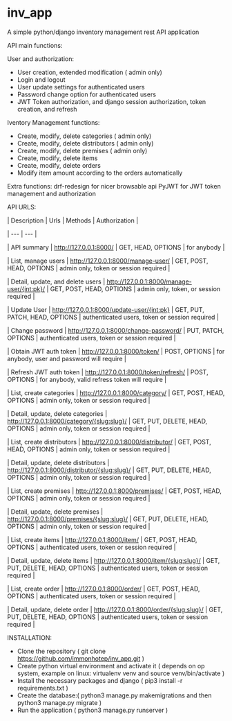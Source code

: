 # inv_app

A simple python/django inventory management rest API application

API main functions:

User and authorization:

- User creation, extended modification ( admin only)
- Login and logout
- User  update settings for authenticated users
- Password change option for  authenticated users
- JWT Token authorization, and django session authorization, token creation, and refresh

Iventory Management functions:

- Create, modify, delete categories  ( admin only)
- Create, modify, delete distributors ( admin only)
- Create, modify, delete premises  ( admin only)
- Create, modify, delete items
- Create, modify, delete orders 
- Modify item amount according to the orders automatically



Extra functions:
drf-redesign for nicer browsable api
PyJWT for JWT token management and authorization

API URLS:

| Description | Urls | Methods | Authorization |

| --- | --- |

| API summary | http://127.0.0.1:8000/ | GET, HEAD, OPTIONS | for anybody |

| List, manage users | http://127.0.0.1:8000/manage-user/ | GET, POST, HEAD, OPTIONS | admin only, token or session required |

| Detail, update, and delete users | http://127.0.0.1:8000/manage-user/{int:pk}/ | GET, POST, HEAD, OPTIONS | admin only, token, or session required |

| Update User | http://127.0.0.1:8000/update-user/{int:pk} | GET, PUT, PATCH, HEAD, OPTIONS | authenticated users, token or session required |

| Change password | http://127.0.0.1:8000/change-password/ | PUT, PATCH, OPTIONS | authenticated users, token or session required |

| Obtain JWT auth token | http://127.0.0.1:8000/token/ | POST, OPTIONS | for anybody, user and password will require |

| Refresh JWT auth token | http://127.0.0.1:8000/token/refresh/ | POST, OPTIONS | for anybody, valid refress token will require |

| List, create categories | http://127.0.0.1:8000/category/ | GET, POST, HEAD, OPTIONS | admin only, token or session required |

| Detail, update, delete categories | http://127.0.0.1:8000/category/{slug:slug}/ | GET, PUT, DELETE, HEAD, OPTIONS | admin only, token or session required |

| List, create distributors | http://127.0.0.1:8000/distributor/ | GET, POST, HEAD, OPTIONS | admin only, token or session required |

| Detail, update, delete distributors | http://127.0.0.1:8000/distributor/{slug:slug}/ | GET, PUT, DELETE, HEAD, OPTIONS | admin only, token or session required |

| List, create premises | http://127.0.0.1:8000/premises/ | GET, POST, HEAD, OPTIONS | admin only, token or session required |

| Detail, update, delete premises | http://127.0.0.1:8000/premises/{slug:slug}/ | GET, PUT, DELETE, HEAD, OPTIONS | admin only, token or session required |

| List, create items | http://127.0.0.1:8000/item/ | GET, POST, HEAD, OPTIONS  | authenticated users, token or session required |

| Detail, update, delete items | http://127.0.0.1:8000/item/{slug:slug}/ | GET, PUT, DELETE, HEAD, OPTIONS | authenticated users, token or session required |

| List, create order | http://127.0.0.1:8000/order/ | GET, POST, HEAD, OPTIONS | authenticated users, token or session required |

| Detail, update, delete order | http://127.0.0.1:8000/order/{slug:slug}/ | GET, PUT, DELETE, HEAD, OPTIONS | authenticated users, token or session required |



INSTALLATION:

- Clone the repository  ( git clone https://github.com/immonhotep/inv_app.git )
- Create python virtual environment and activate it ( depends on op system, example on linux: virtualenv venv  and source venv/bin/activate )
- Install the necessary packages and django  ( pip3 install -r requirements.txt )
- Create the database:( python3 manage.py makemigrations and then python3 manage.py migrate )
- Run the application ( python3 manage.py runserver )





